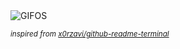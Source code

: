 <div align="justify">
<picture>
    <source media="(prefers-color-scheme: dark)" srcset="https://i.ibb.co/ZzGHCCJ7/output-gif.gif">
    <source media="(prefers-color-scheme: light)" srcset="https://i.ibb.co/ZzGHCCJ7/output-gif.gif">
    <img alt="GIFOS" src="https://i.ibb.co/ZzGHCCJ7/output-gif.gif">
</picture>

<sub><i>inspired from [x0rzavi/github-readme-terminal](https://github.com/x0rzavi/github-readme-terminal)</i></sub>

</div>

<!-- Image deletion URL: https://ibb.co/LdYQffPH/4f1a8f869f54ffaa2e963ef234fe4195 -->